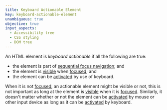 ```yaml
---
title: Keyboard Actionable Element
key: keyboard-actionable-element
unambiguous: true
objective: true
input_aspects:
  - Accessibility tree
  - CSS styling
  - DOM tree
---
```


An HTML element is _keyboard actionable_ if all the following are true:

- the element is part of [sequential focus navigation][]; and
- the element is [visible][] when [focused][]; and
- the element can be [activated][] by use of keyboard.

When it is not [focused][], an actionable element might be visible or not, this is not important as long at the element is [visible][] when it is [focused][]. Similarly, it doesn't matter whether or not the element can be [activated][] by mouse or other input device as long as it can be [activated][] by keyboard.

[activated]: https://html.spec.whatwg.org/#activation 'HTML definition of Activation'
[focused]: https://html.spec.whatwg.org/#focused 'HTML definition of Focused'
[sequential focus navigation]: https://html.spec.whatwg.org/multipage/interaction.html#sequential-focus-navigation 'HTML definition of Sequential Focus Navigation'
[visible]: #visible 'Definition of Visible'

